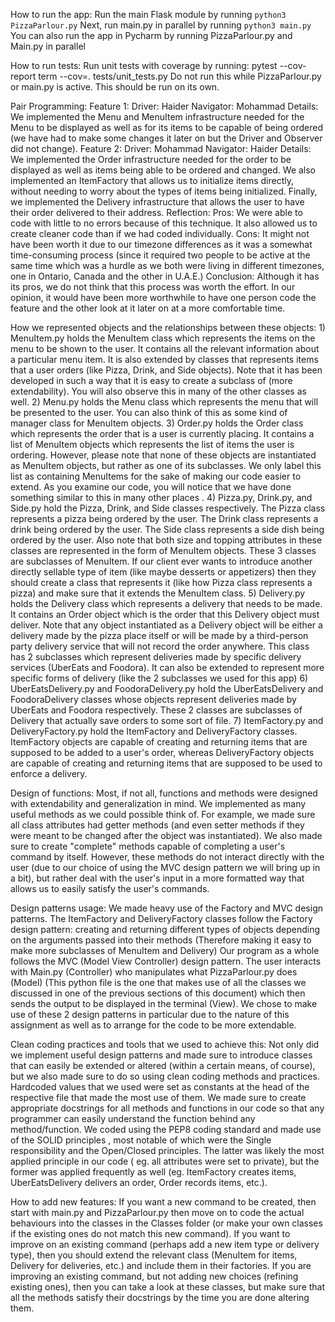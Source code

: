 How to run the app:
    Run the main Flask module by running `python3 PizzaParlour.py`
    Next, run main.py in parallel by running `python3 main.py`
    You can also run the app in Pycharm by running PizzaParlour.py and Main.py
    in parallel

How to run tests:
    Run unit tests with coverage by running:
    pytest --cov-report term --cov=. tests/unit_tests.py
    Do not run this while PizzaParlour.py or main.py is active.
    This should be run on its own.

Pair Programming:
    Feature 1:
        Driver: Haider
        Navigator: Mohammad
        Details: We implemented the Menu and MenuItem infrastructure needed for
        the Menu to be displayed as well as for its items to be capable of being
        ordered (we have had to make some changes it later on but the Driver and
        Observer did not change).
    Feature 2:
        Driver: Mohammad
        Navigator: Haider
        Details: We implemented the Order infrastructure needed for the order 
        to be displayed as well as items being able to be ordered and changed.
        We also implemented an ItemFactory that allows us to initialize items
        directly, without needing to worry about the types of items being 
        initialized. Finally, we implemented the Delivery infrastructure that 
        allows the user to have their order delivered to their address.
    Reflection:
	    Pros: We were able to code with little to no errors because of
        this technique. It also allowed us to create cleaner code than if we had
        coded individually.
	    Cons: It might not have been worth it due to our timezone 
        differences as it was a somewhat time-consuming process (since it 
        required two people to be active at the same time which was a hurdle as 
        we both were living in different timezones, one in Ontario, Canada and 
        the other in U.A.E.) 
	    Conclusion: Although it has its pros, we do not think that this process 
	    was worth the effort. In our opinion, it would have been more worthwhile
	    to have one person code the feature and the other look at it later on at
	    a more comfortable time.

How we represented objects and the relationships between these objects:
    1) MenuItem.py holds the MenuItem class which represents the items on the menu
    to be shown to the user. It contains all the relevant information about a
    particular menu item. It is also extended by classes that represents items
    that a user orders (like Pizza, Drink, and Side objects). Note that it has
    been developed in such a way that it is easy to create a subclass of (more
    extendability). You will also observe this in many of the other classes as
    well.
    2) Menu.py holds the Menu class which represents the menu that will be
    presented to the user. You can also think of this as some kind of manager
    class for MenuItem objects.
    3) Order.py holds the Order class which represents the order that is a user
    is currently placing. It contains a list of MenuItem objects which
    represents the list of items the user is ordering. However, please note that
    none of these objects are instantiated as MenuItem objects, but rather as
    one of its subclasses. We only label this list as containing MenuItems for
    the sake of making our code easier to extend. As you examine our code, you
    will notice that we have done something similar to this in many other places
    .
    4) Pizza.py, Drink.py, and Side.py hold the Pizza, Drink, and Side classes
    respectively. The Pizza class represents a pizza being ordered by the user.
    The Drink class represents a drink being ordered by the user. The Side class
    represents a side dish being ordered by the user. Also note that both size
    and topping attributes in these classes are represented in the form of
    MenuItem objects. These 3 classes are subclasses of MenuItem. If our client
    ever wants to introduce another directly sellable type of item (like maybe
    desserts or appetizers) then they should create a class that represents it
    (like how Pizza class represents a pizza) and make sure that it extends the
    MenuItem class.
    5) Delivery.py holds the Delivery class which represents a delivery that
    needs to be made. It contains an Order object which is the order that this
    Delivery object must deliver. Note that any object instantiated as a
    Delivery object will be either a delivery made by the pizza place itself or
    will be made by a third-person party delivery service that will not record
    the order anywhere. This class has 2 subclasses which represent deliveries
    made by specific delivery services (UberEats and Foodora). It can also be 
    extended to represent more specific forms of delivery (like the 2 subclasses
    we used for this app)
    6) UberEatsDelivery.py and FoodoraDelivery.py hold the UberEatsDelivery and
    FoodoraDelivery classes whose objects represent deliveries made by UberEats
    and Foodora respectively. These 2 classes are subclasses of Delivery that
    actually save orders to some sort of file.
    7) ItemFactory.py and DeliveryFactory.py hold the ItemFactory and 
    DeliveryFactory classes. ItemFactory objects are capable of creating and
    returning items that are supposed to be added to a user's order, whereas
    DeliveryFactory objects are capable of creating and returning items that are
    supposed to be used to enforce a delivery.
    
Design of functions:
    Most, if not all, functions and methods were designed with extendability and
    generalization in mind. 
    We implemented as many useful methods as we could
    possible think of. For example, we made sure all class attributes had
    getter methods (and even setter methods if they were meant to be changed
    after the object was instantiated). 
    We also made sure to create "complete" methods capable of completing a 
    user's command by itself. However, these methods do not interact directly 
    with the user (due to our choice of using the MVC design pattern we will 
    bring up in a bit), but rather deal with the user's input in a more 
    formatted way that allows us to easily satisfy the user's commands.

Design patterns usage:
    We made heavy use of the Factory and MVC design patterns.
    The ItemFactory and DeliveryFactory classes follow the Factory design
    pattern: creating and returning different types of objects depending on the
    arguments passed into their methods (Therefore making it easy to make more
    subclasses of MenuItem and Delivery)
    Our program as a whole follows the MVC (Model View Controller) design
    pattern. The user interacts with Main.py (Controller) who manipulates what
    PizzaParlour.py does (Model) (This python file is the one that makes use of
    all the classes we discussed in one of the previous sections of this 
    document) which then sends the output to be displayed in the terminal 
    (View). We chose to make use of these 2 design patterns in particular due to
    the nature of this assignment as well as to arrange for the code to be more
    extendable.
    
Clean coding practices and tools that we used to achieve this:
    Not only did we implement useful design patterns and made sure to introduce
    classes that can easily be extended or altered (within a certain means, of
    course), but we also made sure to do so using clean coding methods and
    practices.
    Hardcoded values that we used were set as constants at the head
    of the respective file that made the most use of them.
    We made sure to create appropriate docstrings for all methods and functions
    in our code so that any programmer can easily understand the function behind
    any method/function.
    We coded using the PEP8 coding standard and made use of the SOLID principles
    , most notable of which were the Single responsibility and the Open/Closed 
    principles. The latter was likely the most applied principle in our code (
    eg. all attributes were set to private), but the former was applied 
    frequently as well (eg. ItemFactory creates items, UberEatsDelivery delivers
    an order, Order records items, etc.).

How to add new features:
    If you want a new command to be created, then start with main.py and 
    PizzaParlour.py then move on to code the actual behaviours into the classes in 
    the Classes folder (or make your own classes if the existing ones do not 
    match this new command).
    If you want to improve on an existing command (perhaps add a new item type
    or delivery type), then you should extend the relevant class (MenuItem for 
    items, Delivery for deliveries, etc.) and include them in their factories.
    If you are improving an existing command, but not adding new choices
    (refining existing ones), then you can take a look at these classes, but
    make sure that all the methods satisfy their docstrings by the time you are
    done altering them.
